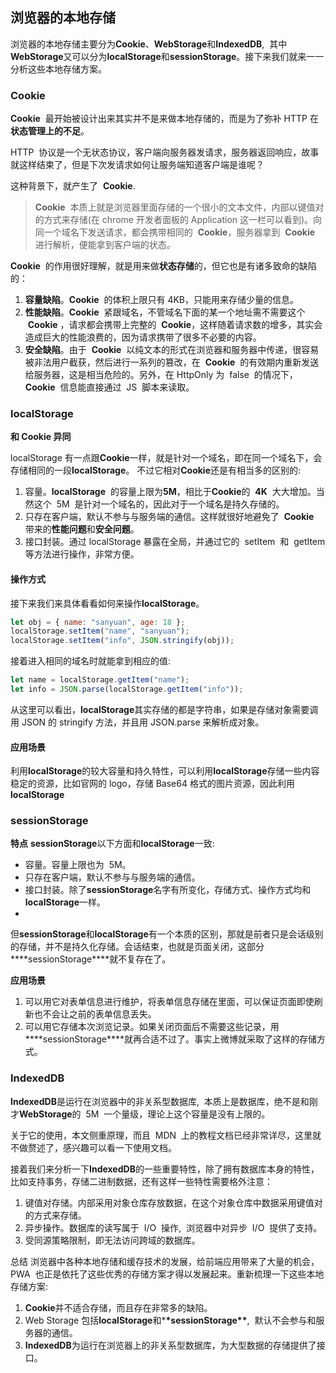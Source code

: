 ## 浏览器的本地存储

浏览器的本地存储主要分为**Cookie**、**WebStorage**和**IndexedDB**,  其中**WebStorage**又可以分为**localStorage**和**sessionStorage**。接下来我们就来一一分析这些本地存储方案。

### Cookie

**Cookie**  最开始被设计出来其实并不是来做本地存储的，而是为了弥补 HTTP 在**状态管理上的不足**。

HTTP  协议是一个无状态协议，客户端向服务器发请求，服务器返回响应，故事就这样结束了，但是下次发请求如何让服务端知道客户端是谁呢？

这种背景下，就产生了  **Cookie**.

> **Cookie**  本质上就是浏览器里面存储的一个很小的文本文件，内部以键值对的方式来存储(在 chrome 开发者面板的 Application 这一栏可以看到)。向同一个域名下发送请求，都会携带相同的  **Cookie**，服务器拿到  **Cookie**  进行解析，便能拿到客户端的状态。

**Cookie**  的作用很好理解，就是用来做**状态存储**的，但它也是有诸多致命的缺陷的：

1. **容量缺陷**。**Cookie**  的体积上限只有 4KB，只能用来存储少量的信息。
2. **性能缺陷**。**Cookie**  紧跟域名，不管域名下面的某一个地址需不需要这个  **Cookie** ，请求都会携带上完整的  **Cookie**，这样随着请求数的增多，其实会造成巨大的性能浪费的，因为请求携带了很多不必要的内容。
3. **安全缺陷**。由于  **Cookie**  以纯文本的形式在浏览器和服务器中传递，很容易被非法用户截获，然后进行一系列的篡改，在  **Cookie**  的有效期内重新发送给服务器，这是相当危险的。另外，在 HttpOnly 为  false  的情况下，**Cookie**  信息能直接通过  JS  脚本来读取。

### localStorage

**和 Cookie 异同**

localStorage 有一点跟**Cookie**一样，就是针对一个域名，即在同一个域名下，会存储相同的一段**localStorage**。
不过它相对**Cookie**还是有相当多的区别的:

1. 容量。**localStorage**  的容量上限为**5M**，相比于**Cookie**的  **4K**  大大增加。当然这个  5M  是针对一个域名的，因此对于一个域名是持久存储的。
2. 只存在客户端，默认不参与与服务端的通信。这样就很好地避免了  **Cookie**  带来的**性能问题**和**安全问题**。
3. 接口封装。通过 localStorage 暴露在全局，并通过它的  setItem  和  getItem 等方法进行操作，非常方便。

#### 操作方式

接下来我们来具体看看如何来操作**localStorage**。

```js
let obj = { name: "sanyuan", age: 18 };
localStorage.setItem("name", "sanyuan");
localStorage.setItem("info", JSON.stringify(obj));
```

接着进入相同的域名时就能拿到相应的值:

```js
let name = localStorage.getItem("name");
let info = JSON.parse(localStorage.getItem("info"));
```

从这里可以看出，**localStorage**其实存储的都是字符串，如果是存储对象需要调用 JSON 的 stringify 方法，并且用 JSON.parse 来解析成对象。

#### 应用场景

利用**localStorage**的较大容量和持久特性，可以利用**localStorage**存储一些内容稳定的资源，比如官网的 logo，存储 Base64 格式的图片资源，因此利用**localStorage**

### sessionStorage

**特点**
**sessionStorage**以下方面和**localStorage**一致:

- 容量。容量上限也为  5M。
- 只存在客户端，默认不参与与服务端的通信。
- 接口封装。除了**sessionStorage**名字有所变化，存储方式、操作方式均和**localStorage**一样。
-

但**sessionStorage**和**localStorage**有一个本质的区别，那就是前者只是会话级别的存储，并不是持久化存储。会话结束，也就是页面关闭，这部分\***\*sessionStorage\*\***就不复存在了。

**应用场景**

1. 可以用它对表单信息进行维护，将表单信息存储在里面，可以保证页面即使刷新也不会让之前的表单信息丢失。
2. 可以用它存储本次浏览记录。如果关闭页面后不需要这些记录，用\***\*sessionStorage\*\***就再合适不过了。事实上微博就采取了这样的存储方式。

### IndexedDB

**IndexedDB**是运行在浏览器中的非关系型数据库,  本质上是数据库，绝不是和刚才**WebStorage**的  5M  一个量级，理论上这个容量是没有上限的。

关于它的使用，本文侧重原理，而且  MDN  上的教程文档已经非常详尽，这里就不做赘述了，感兴趣可以看一下使用文档。

接着我们来分析一下**IndexedDB**的一些重要特性，除了拥有数据库本身的特性，比如支持事务，存储二进制数据，还有这样一些特性需要格外注意：

1. 键值对存储。内部采用对象仓库存放数据，在这个对象仓库中数据采用键值对的方式来存储。
2. 异步操作。数据库的读写属于  I/O  操作,  浏览器中对异步  I/O  提供了支持。
3. 受同源策略限制，即无法访问跨域的数据库。

总结
浏览器中各种本地存储和缓存技术的发展，给前端应用带来了大量的机会，PWA  也正是依托了这些优秀的存储方案才得以发展起来。重新梳理一下这些本地存储方案:

1. **Cookie**并不适合存储，而且存在非常多的缺陷。
2. Web Storage 包括**localStorage**和\***\*sessionStorage\*\***,  默认不会参与和服务器的通信。
3. **IndexedDB**为运行在浏览器上的非关系型数据库，为大型数据的存储提供了接口。
